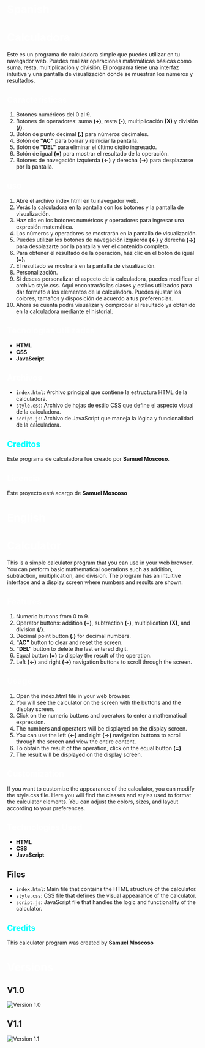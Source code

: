 # <span style="color:white;">Spanish</span>
# <span style="color:white;">Calculadora</span> 
Este es un programa de calculadora simple que puedes utilizar en tu navegador web. Puedes realizar operaciones matemáticas básicas como suma, resta, multiplicación y división. El programa tiene una interfaz intuitiva y una pantalla de visualización donde se muestran los números y resultados.
## <span style="color:white;">Características</span> 
1. Botones numéricos del 0 al 9.
2. Botones de operadores: suma **(+)**, resta **(-)**, multiplicación **(X)** y división **(/)**.
3. Botón de punto decimal **(.)** para números decimales.
4. Botón de **"AC"** para borrar y reiniciar la pantalla.
5. Botón de **"DEL"** para eliminar el último dígito ingresado.
6. Botón de igual **(=)** para mostrar el resultado de la operación.
7. Botones de navegación izquierda **(←)** y derecha **(→)** para desplazarse por la pantalla.

## <span style="color:white;">uso</span> 

1. Abre el archivo index.html en tu navegador web.
2. Verás la calculadora en la pantalla con los botones y la pantalla de visualización.
3. Haz clic en los botones numéricos y operadores para ingresar una expresión matemática.
4. Los números y operadores se mostrarán en la pantalla de visualización.
5. Puedes utilizar los botones de navegación izquierda **(←)** y derecha **(→)** para  desplazarte por la pantalla y ver el contenido completo.
6. Para obtener el resultado de la operación, haz clic en el botón de igual **(=)**.
7. El resultado se mostrará en la pantalla de visualización.
8. Personalización.
9. Si deseas personalizar el aspecto de la calculadora, puedes modificar el archivo style.css. Aquí encontrarás las clases y estilos utilizados para dar formato a los elementos de la calculadora. Puedes ajustar los colores, tamaños y disposición de acuerdo a tus preferencias.
9. Ahora se cuenta podra visualizar y comprobar el resultado ya obtenido en la calculadora mediante el historial.


## <span style="color:white;">Tecnologías utilizadas</span>
- **HTML**
- **CSS**
- **JavaScript**
## <span style="color:white;">Archivos</span>

- `index.html`: Archivo principal que contiene la estructura HTML de la calculadora.
- `style.css`: Archivo de hojas de estilo CSS que define el aspecto visual de la calculadora.
- `script.js`: Archivo de JavaScript que maneja la lógica y funcionalidad de la calculadora.


## <span style="color:aqua;">Creditos</span>

Este programa de calculadora fue creado por **Samuel Moscoso**. <br>


## <span style="color:white;">Licencia</span>

Este proyecto está acargo de **Samuel Moscoso**
#
# <span style="color:white;">English</span>
# <span style="color:white;">Calculator</span>
This is a simple calculator program that you can use in your web browser. You can perform basic mathematical operations such as addition, subtraction, multiplication, and division. The program has an intuitive interface and a display screen where numbers and results are shown.

## <span style="color:white;">Features</span>
1. Numeric buttons from 0 to 9.
2. Operator buttons: addition **(+)**, subtraction **(-)**, multiplication **(X)**, and division **(/)**.
3. Decimal point button **(.)** for decimal numbers.
4. **"AC"** button to clear and reset the screen.
5. **"DEL"** button to delete the last entered digit.
6. Equal button **(=)** to display the result of the operation.
7. Left **(←)** and right **(→)** navigation buttons to scroll through the screen.

## <span style="color:white;">Usage</span>
1. Open the index.html file in your web browser.
2. You will see the calculator on the screen with the buttons and the display screen.
3. Click on the numeric buttons and operators to enter a mathematical expression.
4. The numbers and operators will be displayed on the display screen.
5. You can use the left **(←)** and right **(→)** navigation buttons to scroll through the screen and view the entire content.
6. To obtain the result of the operation, click on the equal button **(=)**.
7. The result will be displayed on the display screen.

## <span style="color:white;">Customization</span>
If you want to customize the appearance of the calculator, you can modify the style.css file. Here you will find the classes and styles used to format the calculator elements. You can adjust the colors, sizes, and layout according to your preferences.

## <span style="color:white;">Technologies Used</span>
- **HTML**
- **CSS**
- **JavaScript**
## Files

- `index.html`: Main file that contains the HTML structure of the calculator.
- `style.css`: CSS file that defines the visual appearance of the calculator.
- `script.js`: JavaScript file that handles the logic and functionality of the calculator.

## <span style="color:aqua;">Credits</span>
This calculator program was created by **Samuel Moscoso**


# <span style="color:white;">Versions</span>

## V1.0
![Version 1.0](./versiones/V1_0.PNG)

## V1.1
![Version 1.1](./versiones/V1_1.PNG)